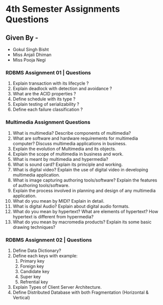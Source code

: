# 4th Semester Assignments Questions
## Given By - 
 - Gokul Singh Bisht
 - Miss Anjali Dhiman
 - Miss Pooja Negi

### RDBMS Assignment 01 | Questions
 1.	Explain transaction with its lifecycle ?
 2.	Explain deadlock with detection and avoidance ?
 3.	What are the ACID properties ?
 4.	Define schedule with its type ?
 5.	Explain testing of serializability ?
 6.	Define each failure classification ?

### Multimedia Assignment Questions
 1.	What is multimedia? Describe components of multimedia?
 2.	What are software and hardware requirements for multimedia computer? Discuss multimedia applications in business.
 3.	Explain the evolution of Multimedia and its objects.
 4.	Explain the scope of multimedia in business and work.
 5.	What is meant by multimedia and hypermedia?
 6.	What is sound card? Explain its principle and working.
 7.	What is digital video? Explain the use of digital video in developing multimedia application.
 8.	What is image capturing authoring tools/software? Explain the features of authoring tools/software.
 9.	Explain the process involved in planning and design of any multimedia application.
 10. What do you mean by MIDI? Explain in detail.
 11. What is digital Audio? Explain about digital audio formats.
 12. What do you mean by hypertext? What are elements of hypertext? How hypertext is different from hypermedia?
 13. What do you mean by macromedia products? Explain its some basic drawing techniques?

 ### RDBMS Assignment 02 | Questions
 1. Define Data Dictionary?
 2. Define each keys with example: 
    1. Primary key
    2. Foreign key 
    3. Candidate key
    4. Super key
    5. Refrential key
 3. Explain Types of Client Server Architecture.
 4. Define Distributed Database with both Fragmentation (Horizontal & Vertical)